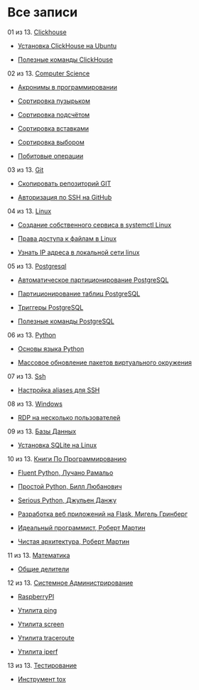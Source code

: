 # Все записи


01 из 13. [Clickhouse](./meta_clickhouse.md)

* [Установка ClickHouse на Ubuntu](./2020-07-12_clickhouse_install_ubuntu.md)

* [Полезные команды ClickHouse](./2020-07-12_clickhouse_snippets.md)

02 из 13. [Computer Science](./meta_computer_science.md)

* [Акронимы в программировании](./2020-12-17_acronims_in_programming.md)

* [Сортировка пузырьком](./2020-12-20_computer_science_bubble_sort.md)

* [Сортировка подсчётом](./2020-12-20_computer_science_counting_sort.md)

* [Сортировка вставками](./2020-12-20_computer_science_insertion_sort.md)

* [Сортировка выбором](./2020-12-20_computer_science_selection_sort.md)

* [Побитовые операции](./2021-01-09_computer_science_bitwise.md)

03 из 13. [Git](./meta_git.md)

* [Скопировать репозиторий GIT](./2020-07-17_git_repo_copy.md)

* [Авторизация по SSH на GitHub](./2020-07-17_git_ssh.md)

04 из 13. [Linux](./meta_linux.md)

* [Создание собственного сервиса в systemctl Linux](./2020-11-28_custom_service.md)

* [Права доступа к файлам в Linux](./2020-11-28_file_access_rights_linux.md)

* [Узнать IP адреса в локальной сети linux](./2020-11-28_get_local_ip_linux.md)

05 из 13. [Postgresql](./meta_postgresql.md)

* [Автоматическое партиционирование PostgreSQL](./2020-07-17_postgresql_autopart.md)

* [Партиционирование таблиц PostgreSQL](./2020-07-17_postgresql_partitioning.md)

* [Триггеры PostgreSQL](./2020-07-17_postgresql_triggers.md)

* [Полезные команды PostgreSQL](./2021-01-13_postgresql_snippets.md)

06 из 13. [Python](./meta_python.md)

* [Основы языка Python](./2020-07-20_programming_basic_python.md)

* [Массовое обновление пакетов виртуального окружения](./2021-01-12_python_selective_upgrade.md)

07 из 13. [Ssh](./meta_ssh.md)

* [Настройка aliases для SSH](./2020-12-28_ssh_aliases.md)

08 из 13. [Windows](./meta_windows.md)

* [RDP на несколько пользователей](./2020-07-17_windows_multiuser_rdp.md)

09 из 13. [Базы Данных](./meta_bazy_dannyh.md)

* [Установка SQLite на Linux](./2020-09-02_linux_sqlite.md)

10 из 13. [Книги По Программированию](./meta_knigi_po_programmirovaniy.md)

* [Fluent Python, Лучано Рамальо](./2020-07-12_fluent_python.md)

* [Простой Python, Билл Любанович](./2020-07-12_introducing_python.md)

* [Serious Python, Джульен Данжу](./2020-07-12_serious_python.md)

* [Разработка веб приложений на Flask, Мигель Гринберг](./2020-07-12_web_prilozhenia_flask.md)

* [Идеальный программист, Роберт Мартин](./2020-07-17_idealniy_programmist_martin.md)

* [Чистая архитектура, Роберт Мартин](./2021-02-28_chistaya_architectura_martin.md)

11 из 13. [Математика](./meta_matematika.md)

* [Общие делители](./2020-07-14_math_common_divisors.md)

12 из 13. [Системное Администрирование](./meta_sistemnoe_administrirovanie.md)

* [RaspberryPI](./2021-03-01_raspberry_pi.md)

* [Утилита ping](./2021-03-05_ping.md)

* [Утилита screen](./2021-03-05_screen.md)

* [Утилита traceroute](./2021-03-05_traceroute.md)

* [Утилита iperf](./2021-03-15_iperf.md)

13 из 13. [Тестирование](./meta_testirovanie.md)

* [Инструмент tox](./2021-03-15_tox.md)


